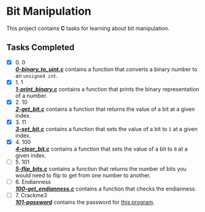 # Bit Manipulation

This project contains __C__ tasks for learning about bit manipulation.

## Tasks Completed

+ [x] 0\. 0<br/>_**[0-binary_to_uint.c](0-binary_to_uint.c)**_ contains a function that converts a binary number to an `unsigned int`.
+ [x] 1\. 1<br/>_**[1-print_binary.c](1-print_binary.c)**_ contains a function that prints the binary representation of a number.
+ [x] 2\. 10<br/>_**[2-get_bit.c](2-get_bit.c)**_ contains a function that returns the value of a bit at a given index.
+ [x] 3\. 11<br/>_**[3-set_bit.c](3-set_bit.c)**_ contains a function that  sets the value of a bit to `1` at a given index.
+ [x] 4\. 100<br/>_**[4-clear_bit.c](4-clear_bit.c)**_ contains a function that sets the value of a bit to `0` at a given index.
+ [ ] 5\. 101<br/>_**[5-flip_bits.c](5-flip_bits.c)**_ contains a function that returns the number of bits you would need to flip to get from one number to another.
+ [ ] 6\. Endianness<br/>_**[100-get_endianness.c](100-get_endianness.c)**_ contains a function that checks the endianness.
+ [ ] 7\. Crackme3<br/>_**[101-password](101-password)**_ contains the password for [this program](crackme3).
